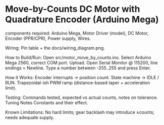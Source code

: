 # Move-by-Counts DC Motor with Quadrature Encoder (Arduino Mega)
components required:
Arduino Mega, Motor Driver (model), DC Motor, Encoder (PPR/CPR), Power supply, Wires.

Wiring:
Pin table + the docs/wiring_diagram.png.

How to Build/Run:
Open src/motor_move_by_counts.ino.
Select Arduino Mega 2560, correct COM port.
Upload.
Open Serial Monitor @ 115200, line endings = Newline.
Type a number between -255..255 and press Enter.

How it Works:
Encoder interrupts → position count.
State machine → IDLE / RUN.
Trapezoidal-ish PWM ramp (distance-based taper + acceleration limit).

Testing:
Commands tested, expected vs actual counts, notes on tolerance.
Tuning Notes
Constants and their effect.

Known Limitations:
No hard limits; gear backlash may introduce ±counts; needs adequate supply.

